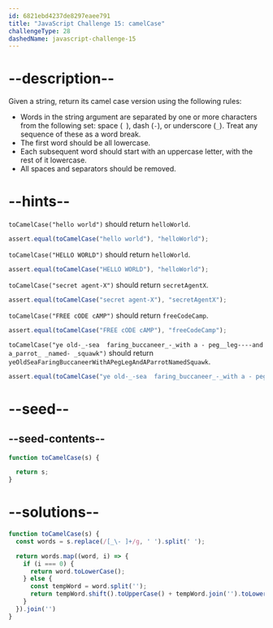 ```yaml
---
id: 6821ebd4237de8297eaee791
title: "JavaScript Challenge 15: camelCase"
challengeType: 28
dashedName: javascript-challenge-15
---
```


# --description--

Given a string, return its camel case version using the following rules:

- Words in the string argument are separated by one or more characters from the following set: space (` `), dash (`-`), or underscore (`_`). Treat any sequence of these as a word break.
- The first word should be all lowercase.
- Each subsequent word should start with an uppercase letter, with the rest of it lowercase.
- All spaces and separators should be removed.

# --hints--

`toCamelCase("hello world")` should return `helloWorld`.

```js
assert.equal(toCamelCase("hello world"), "helloWorld");
```

`toCamelCase("HELLO WORLD")` should return `helloWorld`.

```js
assert.equal(toCamelCase("HELLO WORLD"), "helloWorld");
```

`toCamelCase("secret agent-X")` should return `secretAgentX`.

```js
assert.equal(toCamelCase("secret agent-X"), "secretAgentX");
```

`toCamelCase("FREE cODE cAMP")` should return `freeCodeCamp`.

```js
assert.equal(toCamelCase("FREE cODE cAMP"), "freeCodeCamp");
```

`toCamelCase("ye old-_-sea  faring_buccaneer_-_with a - peg__leg----and a_parrot_ _named- _squawk")` should return `yeOldSeaFaringBuccaneerWithAPegLegAndAParrotNamedSquawk`.

```js
assert.equal(toCamelCase("ye old-_-sea  faring_buccaneer_-_with a - peg__leg----and a_parrot_ _named- _squawk"), "yeOldSeaFaringBuccaneerWithAPegLegAndAParrotNamedSquawk");
```

# --seed--

## --seed-contents--

```js
function toCamelCase(s) {

  return s;
}
```

# --solutions--

```js
function toCamelCase(s) {
  const words = s.replace(/[_\- ]+/g, ' ').split(' ');

  return words.map((word, i) => {
    if (i === 0) {
      return word.toLowerCase();
    } else {
      const tempWord = word.split('');
      return tempWord.shift().toUpperCase() + tempWord.join('').toLowerCase();
    }
  }).join('')
}
```
